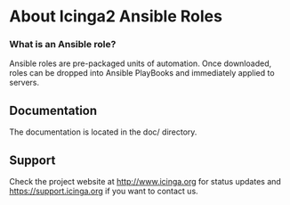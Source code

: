 # About Icinga2 Ansible Roles

### What is an Ansible role?

Ansible roles are pre-packaged units of automation. Once downloaded, roles can be dropped into Ansible PlayBooks and immediately applied to servers.

## Documentation

The documentation is located in the doc/ directory.

## Support

Check the project website at http://www.icinga.org for status updates and https://support.icinga.org if you want to contact us.
